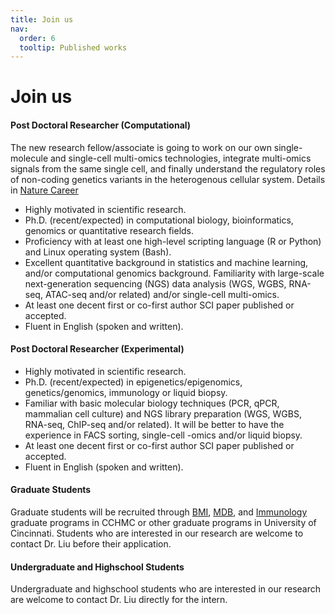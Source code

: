 ```yaml
---
title: Join us
nav:
  order: 6
  tooltip: Published works
---
```


# <i class="fas fa-microscope"></i>Join us

#### Post Doctoral Researcher (Computational)

The new research fellow/associate is going to work on our own single-molecule and single-cell multi-omics technologies, integrate multi-omics signals from the same single cell, and finally understand the regulatory roles of non-coding genetics variants in the heterogenous cellular system. Details in [Nature Career](https://www.nature.com/naturecareers/job/762196)

- Highly motivated in scientific research.
- Ph.D. (recent/expected) in computational biology, bioinformatics, genomics or quantitative research fields.
- Proficiency with at least one high-level scripting language (R or Python) and Linux operating system (Bash).
- Excellent quantitative background in statistics and machine learning, and/or computational genomics background. Familiarity with large-scale next-generation sequencing (NGS) data analysis (WGS, WGBS, RNA-seq, ATAC-seq and/or related) and/or single-cell multi-omics.
- At least one decent first or co-first author SCI paper published or accepted.
- Fluent in English (spoken and written).

#### Post Doctoral Researcher (Experimental)

- Highly motivated in scientific research.
- Ph.D. (recent/expected) in epigenetics/epigenomics, genetics/genomics, immunology or liquid biopsy.
- Familiar with basic molecular biology techniques (PCR, qPCR, mammalian cell culture) and NGS library preparation (WGS, WGBS, RNA-seq, ChIP-seq and/or related). It will be better to have the experience in FACS sorting, single-cell -omics and/or liquid biopsy.
- At least one decent first or co-first author SCI paper published or accepted.
- Fluent in English (spoken and written).

#### Graduate Students
Graduate students will be recruited through [BMI](https://www.cincinnatichildrens.org/research/divisions/b/bmi/education), [MDB](https://www.cincinnatichildrens.org/education/research/molecular-developmental-biology), and [Immunology](https://www.cincinnatichildrens.org/education/research/immunobiology-grad) graduate programs in CCHMC or other graduate programs in University of Cincinnati. Students who are interested in our research are welcome to contact Dr. Liu before their application.

#### Undergraduate and Highschool Students
Undergraduate and highschool students who are interested in our research are welcome to contact Dr. Liu directly for the intern.

